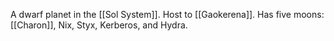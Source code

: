 A dwarf planet in the [[Sol System]]. Host to [[Gaokerena]]. Has five moons: [[Charon]], Nix, Styx, Kerberos, and Hydra.